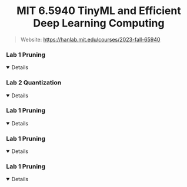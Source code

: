 # <div align="center"> MIT 6.5940 TinyML and Efficient Deep Learning Computing</div>

> Website: https://hanlab.mit.edu/courses/2023-fall-65940

### Lab 1 Pruning
<details open>
<summary>Details</summary>
</details>

### Lab 2 Quantization
<details open>
<summary>Details</summary>
</details>

### Lab 1 Pruning
<details open>
<summary>Details</summary>
</details>

### Lab 1 Pruning
<details open>
<summary>Details</summary>
</details>

### Lab 1 Pruning
<details open>
<summary>Details</summary>
</details>
